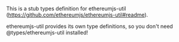 This is a stub types definition for ethereumjs-util (https://github.com/ethereumjs/ethereumjs-util#readme).

ethereumjs-util provides its own type definitions, so you don't need @types/ethereumjs-util installed!